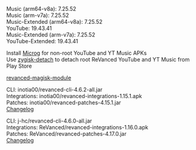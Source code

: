 Music (arm64-v8a): 7.25.52  
Music (arm-v7a): 7.25.52  
Music-Extended (arm64-v8a): 7.25.52  
YouTube: 19.43.41  
Music-Extended (arm-v7a): 7.25.52  
YouTube-Extended: 19.43.41  

Install [Microg](https://github.com/ReVanced/GmsCore/releases) for non-root YouTube and YT Music APKs  
Use [zygisk-detach](https://github.com/j-hc/zygisk-detach) to detach root ReVanced YouTube and YT Music from Play Store  

[revanced-magisk-module](https://github.com/j-hc/revanced-magisk-module)
  
CLI: inotia00/revanced-cli-4.6.2-all.jar  
Integrations: inotia00/revanced-integrations-1.15.1.apk  
Patches: inotia00/revanced-patches-4.15.1.jar  
[Changelog](https://github.com/inotia00/revanced-patches/releases/tag/v4.15.1)

CLI: j-hc/revanced-cli-4.6.0-all.jar  
Integrations: ReVanced/revanced-integrations-1.16.0.apk  
Patches: ReVanced/revanced-patches-4.17.0.jar  
[Changelog](https://github.com/ReVanced/revanced-patches/releases/tag/v4.17.0)  
